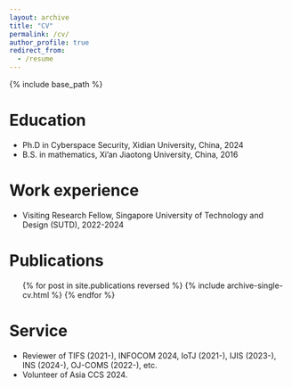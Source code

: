 ```yaml
---
layout: archive
title: "CV"
permalink: /cv/
author_profile: true
redirect_from:
  - /resume
---
```


{% include base_path %}

Education
======
* Ph.D in Cyberspace Security, Xidian University, China, 2024
* B.S. in mathematics, Xi’an Jiaotong University, China, 2016

Work experience
======
* Visiting Research Fellow, Singapore University of Technology and Design (SUTD), 2022-2024



Publications
======
  <ul>{% for post in site.publications reversed %}
    {% include archive-single-cv.html %}
  {% endfor %}</ul>
  

  
Service
======
* Reviewer of TIFS (2021-), INFOCOM 2024, IoTJ (2021-), IJIS (2023-), INS (2024-), OJ-COMS (2022-), etc.
* Volunteer of Asia CCS 2024.
